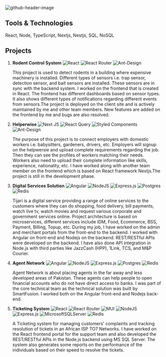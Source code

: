 ![github-header-image](https://user-images.githubusercontent.com/97145056/185867196-88df2b1f-b4f9-412c-90f6-f0cda4ccabc6.png)

<!-- <h1 align="center"> Abdur Rehman </h1>

<h3 align="center"> Full Stack Web Developer 3+ Years </h3>

<h4 align="center"> React, Node, TypeScript, Nextjs, Nestjs, SQL, NoSQL </h4> -->

## Tools & Technologies
  React, Node, TypeScript, Nextjs, Nestjs, SQL, NoSQL
## Projects
 1. **Rodent Control System** ![React](https://img.shields.io/badge/React-%2320232a.svg?style=plastic&logo=react&logoColor=%2361DAFB) ![React Router](https://img.shields.io/badge/React_Router-CA4245?style=plastic&logo=react-router&logoColor=white) ![Ant-Design](https://img.shields.io/badge/-AntDesign-%230170FE?style=plastic&logo=ant-design&logoColor=white)
 
    This project is used to detect rodents in a building where expensive machinery is installed. Different types of sensors i.e. trap sensor, detection sensor, and bait   sensors are installed. These sensors are in sync with the backend system. I worked on the frontend that is created in React. The frontend has different dashboards based  on sensor types. It also shows different types of notifications regarding different events from sensors.The project is deployed on the client site and is actively maintained by me and other team members. New features are added on the frontend by me and bugs are also  resolved.
    
1. **Helperwise** ![Next JS](https://img.shields.io/badge/Next-black?style=plastic&logo=next.js&logoColor=white) ![React Query](https://img.shields.io/badge/-React%20Query-FF4154?style=plastic&logo=react%20query&logoColor=white) ![Styled Components](https://img.shields.io/badge/Styled--Components-DB7093?style=plastic&logo=styled-components&logoColor=white) ![Ant-Design](https://img.shields.io/badge/-AntDesign-%230170FE?style=plastic&logo=ant-design&logoColor=white)

    The purpose of this project is to connect employers with domestic workers i.e. babysitters, gardeners, drivers, etc. Employers will signup on the helpwersie and upload complete requirements regarding the job. Then they can see the profiles of workers matching their needs.
Workers also need to upload their complete information like skills, experience, nationality, etc.
I have worked along with another team member on the frontend which is based on React framework Nextjs.The project is still in the development phase.

1. **Digital Services Solution** ![Angular](https://img.shields.io/badge/Angular-%23DD0031.svg?style=plastic&logo=angular&logoColor=white) ![NodeJS](https://img.shields.io/badge/Node.js-6DA55F?style=plastic&logo=node.js&logoColor=white) ![Express.js](https://img.shields.io/badge/Express.js-%23404d59.svg?style=plastic&logo=express&logoColor=%2361DAFB) ![Postgres](https://img.shields.io/badge/Postgres-%23316192.svg?style=plastic&logo=postgresql&logoColor=white) ![Redis](https://img.shields.io/badge/Redis-%23DD0031.svg?style=plastic&logo=redis&logoColor=white)

    Tijari is a digital service providing a range of online services to the customers where they can do shopping, food delivery, bill payments, watch live tv, watch movies and request various corporate and government services online.
Project architecture is based on microservices, different services include IDM, Food, Ecommerce, BSS, Payment, Billing, Topup, etc.
During my job, I have worked on the admin and merchant portals from the front-end to the backend. I worked with Angular on front-end and Nodejs on the backend. REST/RESTful APIs were developed on the backend. I have also done API integration in Node.js with third parties like JazzCash (HPP), 1Link, TCS, and M&P Courier.
    
1. **Agent Network** ![Angular](https://img.shields.io/badge/Angular-%23DD0031.svg?style=plastic&logo=angular&logoColor=white) ![NodeJS](https://img.shields.io/badge/Node.js-6DA55F?style=plastic&logo=node.js&logoColor=white) ![Express.js](https://img.shields.io/badge/Express.js-%23404d59.svg?style=plastic&logo=express&logoColor=%2361DAFB) ![Postgres](https://img.shields.io/badge/Postgres-%23316192.svg?style=plastic&logo=postgresql&logoColor=white) ![Redis](https://img.shields.io/badge/Redis-%23DD0031.svg?style=plastic&logo=redis&logoColor=white)

    Agent Network is about placing agents in the far away and less developed areas of Pakistan. These agents can help people to open financial accounts who do not have direct access to banks. I was part of the core technical team as the technical solution was built by SmartFusion. I worked both on the Angular front-end and Nodejs back-end.

1. **Ticketing System** ![React](https://img.shields.io/badge/React-%2320232a.svg?style=plastic&logo=react&logoColor=%2361DAFB) ![React Router](https://img.shields.io/badge/React_Router-CA4245?style=plastic&logo=react-router&logoColor=white) ![MUI](https://img.shields.io/badge/MUI-%230081CB.svg?style=plastic&logo=mui&logoColor=white)  ![NodeJS](https://img.shields.io/badge/Node.js-6DA55F?style=plastic&logo=node.js&logoColor=white) ![Express.js](https://img.shields.io/badge/Express.js-%23404d59.svg?style=plastic&logo=express&logoColor=%2361DAFB) ![MicrosoftSQLServer](https://img.shields.io/badge/Microsoft%20SQL%20Sever-CC2927?style=plastic&logo=microsoft%20sql%20server&logoColor=white) ![Redis](https://img.shields.io/badge/Redis-%23DD0031.svg?style=plastic&logo=redis&logoColor=white)


    A Ticketing system for managing customers' complaints and tracking resolution of tickets in an African ISP TO7 Networks.
I have worked on the React frontend portal for the support team and also developed the REST/RESTful APIs in the Node.js backend using MS SQL Server.
The system also generates some reports on the performance of the individuals based on their speed to resolve the tickets.

<!-- - ABC
- DEF

 - [ ] Pending
- [x] Done -->


<!--
**mann-codes2014/mann-codes2014** is a ✨ _special_ ✨ repository because its `README.md` (this file) appears on your GitHub profile.

Here are some ideas to get you started:

- 🔭 I’m currently working on ...
- 🌱 I’m currently learning ...
- 👯 I’m looking to collaborate on ...
- 🤔 I’m looking for help with ...
- 💬 Ask me about ...
- 📫 How to reach me: ...
- 😄 Pronouns: ...
- ⚡ Fun fact: ...
-->
